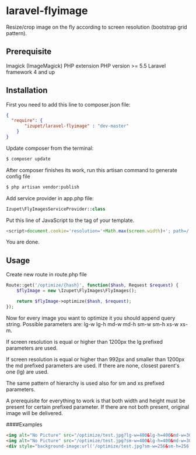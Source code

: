 # laravel-flyimage
Resize/crop image on the fly according to screen resolution (bootstrap grid pattern).

## Prerequisite

Imagick (ImageMagick) PHP extension
PHP version >= 5.5
Laravel framework 4 and up

## Installation
First you need to add this line to composer.json file:
```json
{
  "require": {
       "izupet/laravel-flyimage" : "dev-master"
    }
}
```

Update composer from the terminal:
```bash
$ composer update
```

After composer finishes its work, run this artisan command to generate config file
```bash
$ php artisan vendor:publish
```

Add service provider in app.php file:

```php
Izupet\FlyImagesServiceProvider::class
```

Put this line of JavaScript to the <head> tag of your template.

```javascript
<script>document.cookie='resolution='+Math.max(screen.width)+'; path=/';</script>
```

You are done.

## Usage

Create new route in route.php file
```php
Route::get('/optimize/{hash}', function($hash, Request $request) {
    $flyImage = new \Izupet\FlyImages\FlyImages();

    return $flyImage->optimize($hash, $request);
});
```

Now for every image you want to optimize it you should append query string. Possible parameters are: lg-w lg-h md-w md-h sm-w sm-h xs-w xs-m.

If screen resolution is equal or higher than 1200px the lg prefixed parameters are used.

If screen resolution is equal or higher than 992px and smaller than 1200px the md prefixed parameters are used. If there are none, closest parent's one (lg) are used.   

The same pattern of hierarchy is used also for sm and xs prefixed parameters.

A prerequisite for everything to work is that both width and height must be present for certain prefixed parameter. If there are not both present, original image will be delivered.

####Examples

```html
<img alt="No Picture" src="/optimize/test.jpg?lg-w=400&lg-h=400&md-w=300&md-h=300"/>
<img alt="No Picture" src="/optimize/test.jpg?sm-w=400&lg-h=400&md-w=300&xs-h=300"/> Wont work
<div style="background-image:url('/optimize/test.jpg?sm-w=256&sm-h=256');"></div>
```
